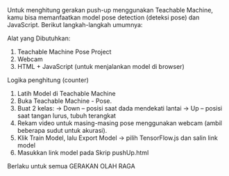 Untuk menghitung gerakan push-up menggunakan Teachable Machine, kamu bisa memanfaatkan model pose detection (deteksi pose) dan JavaScript. Berikut langkah-langkah umumnya:

Alat yang Dibutuhkan:
1. Teachable Machine Pose Project
2. Webcam
3. HTML + JavaScript (untuk menjalankan model di browser)

Logika penghitung (counter)
1. Latih Model di Teachable Machine
2. Buka Teachable Machine - Pose.
3. Buat 2 kelas:
-> Down – posisi saat dada mendekati lantai
-> Up – posisi saat tangan lurus, tubuh terangkat
4. Rekam video untuk masing-masing pose menggunakan webcam (ambil beberapa sudut untuk akurasi).
5. Klik Train Model, lalu Export Model → pilih TensorFlow.js dan salin link model
6. Masukkan link model pada Skrip pushUp.html


Berlaku untuk semua GERAKAN OLAH RAGA
